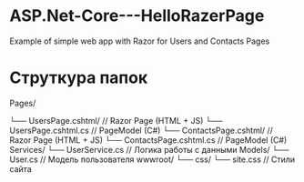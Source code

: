 # ASP.Net-Core---HelloRazerPage
Example of simple web app with Razor for Users and Contacts Pages 

Струткура папок
====
Pages/

└── UsersPage.cshtml/         // Razor Page (HTML + JS)
    └── UsersPage.cshtml.cs   // PageModel (C#)
└── ContactsPage.cshtml/      // Razor Page (HTML + JS)
└── ContactsPage.cshtml.cs   // PageModel (C#)
Services/
└── UserService.cs          // Логика работы с данными
Models/
└── User.cs                 // Модель пользователя
wwwroot/
└── css/
    └── site.css            // Стили сайта
